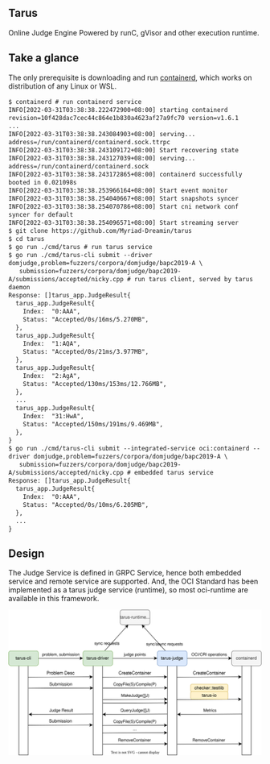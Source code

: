 ## Tarus

Online Judge Engine Powered by runC, gVisor and other execution runtime.

## Take a glance

The only prerequisite is downloading and run [containerd](https://containerd.io/downloads/), which works on distribution
of any Linux or WSL.

```shell
$ containerd # run containerd service
INFO[2022-03-31T03:38:38.222472900+08:00] starting containerd                           revision=10f428dac7cec44c864e1b830a4623af27a9fc70 version=v1.6.1
...
INFO[2022-03-31T03:38:38.243084903+08:00] serving...                                    address=/run/containerd/containerd.sock.ttrpc
INFO[2022-03-31T03:38:38.243109172+08:00] Start recovering state
INFO[2022-03-31T03:38:38.243127039+08:00] serving...                                    address=/run/containerd/containerd.sock
INFO[2022-03-31T03:38:38.243172865+08:00] containerd successfully booted in 0.021098s
INFO[2022-03-31T03:38:38.253966164+08:00] Start event monitor
INFO[2022-03-31T03:38:38.254040667+08:00] Start snapshots syncer
INFO[2022-03-31T03:38:38.254070786+08:00] Start cni network conf syncer for default
INFO[2022-03-31T03:38:38.254096571+08:00] Start streaming server
$ git clone https://github.com/Myriad-Dreamin/tarus
$ cd tarus
$ go run ./cmd/tarus # run tarus service
$ go run ./cmd/tarus-cli submit --driver domjudge,problem=fuzzers/corpora/domjudge/bapc2019-A \
   submission=fuzzers/corpora/domjudge/bapc2019-A/submissions/accepted/nicky.cpp # run tarus client, served by tarus daemon
Response: []tarus_app.JudgeResult{
  tarus_app.JudgeResult{
    Index:  "0:AAA",
    Status: "Accepted/0s/16ms/5.270MB",
  },
  tarus_app.JudgeResult{
    Index:  "1:AQA",
    Status: "Accepted/0s/21ms/3.977MB",
  },
  tarus_app.JudgeResult{
    Index:  "2:AgA",
    Status: "Accepted/130ms/153ms/12.766MB",
  },
  ...
  tarus_app.JudgeResult{
    Index:  "31:HwA",
    Status: "Accepted/150ms/191ms/9.469MB",
  },
}
$ go run ./cmd/tarus-cli submit --integrated-service oci:containerd --driver domjudge,problem=fuzzers/corpora/domjudge/bapc2019-A \
   submission=fuzzers/corpora/domjudge/bapc2019-A/submissions/accepted/nicky.cpp # embedded tarus service 
Response: []tarus_app.JudgeResult{
  tarus_app.JudgeResult{
    Index:  "0:AAA",
    Status: "Accepted/0s/10ms/6.205MB",
  },
  ...
}
```

## Design

The Judge Service is defined in GRPC Service, hence both embedded service and remote service are supported. And, the
OCI Standard has been implemented as a tarus judge service (runtime), so most oci-runtime are available in this
framework.

![Arch](./docs/arch.svg)

